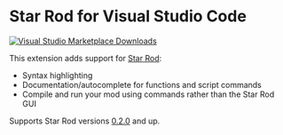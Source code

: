 # Star Rod for Visual Studio Code

[![Visual Studio Marketplace Downloads](https://img.shields.io/visual-studio-marketplace/d/nanaian.vscode-star-rod)](https://marketplace.visualstudio.com/items?itemName=nanaian.vscode-star-rod)

This extension adds support for [Star Rod](https://github.com/nanaian/star-rod):

- Syntax highlighting
- Documentation/autocomplete for functions and script commands
- Compile and run your mod using commands rather than the Star Rod GUI

Supports Star Rod versions [0.2.0](https://github.com/nanaian/star-rod/releases/tag/v0.2.0) and up.
